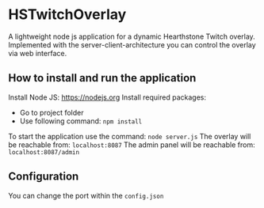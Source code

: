 # HSTwitchOverlay
A lightweight node js application for a dynamic Hearthstone Twitch overlay. 
Implemented with the server-client-architecture you can control the overlay via web interface. 

## How to install and run the application

Install Node JS: https://nodejs.org
Install required packages:
   * Go to project folder
   * Use following command: `npm install`

To start the application use the command: `node server.js`
The overlay will be reachable from: `localhost:8087`
The admin panel will be reachable from: `localhost:8087/admin`

## Configuration

You can change the port within the `config.json`

